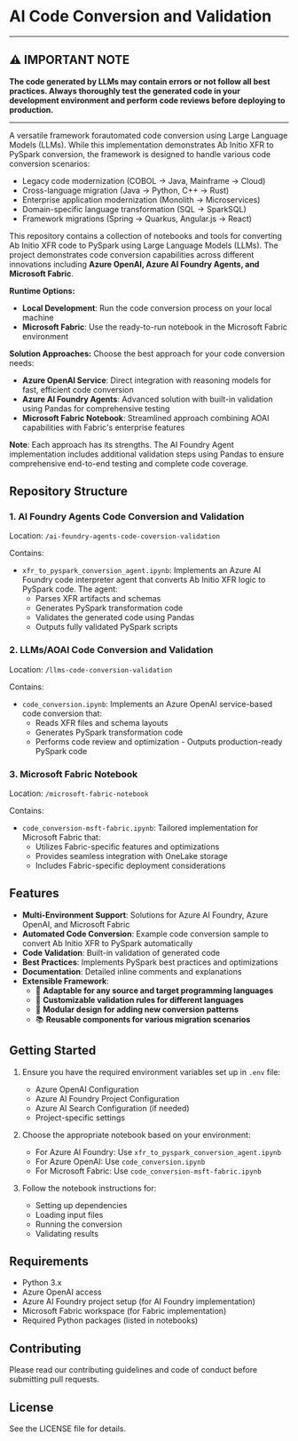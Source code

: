 # AI Code Conversion and Validation

---

## ⚠️ **IMPORTANT NOTE**
**The code generated by LLMs may contain errors or not follow all best practices. Always thoroughly test the generated code in your development environment and perform code reviews before deploying to production.**

---

A versatile framework forautomated code conversion using Large Language Models (LLMs). While this implementation demonstrates Ab Initio XFR to PySpark conversion, the framework is designed to handle various code conversion scenarios:

- Legacy code modernization (COBOL → Java, Mainframe → Cloud)
- Cross-language migration (Java → Python, C++ → Rust)
- Enterprise application modernization (Monolith → Microservices)
- Domain-specific language transformation (SQL → SparkSQL)
- Framework migrations (Spring → Quarkus, Angular.js → React)

This repository contains a collection of notebooks and tools for converting Ab Initio XFR code to PySpark using Large Language Models (LLMs). The project demonstrates code conversion capabilities across different innovations including **Azure OpenAI, Azure AI Foundry Agents, and Microsoft Fabric**.

**Runtime Options:**
- **Local Development**: Run the code conversion process on your local machine
- **Microsoft Fabric**: Use the ready-to-run notebook in the Microsoft Fabric environment

**Solution Approaches:**
Choose the best approach for your code conversion needs:
- **Azure OpenAI Service**: Direct integration with reasoning models for fast, efficient code conversion
- **Azure AI Foundry Agents**: Advanced solution with built-in validation using Pandas for comprehensive testing
- **Microsoft Fabric Notebook**: Streamlined approach combining AOAI capabilities with Fabric's enterprise features

**Note**: Each approach has its strengths. The AI Foundry Agent implementation includes additional validation steps using Pandas to ensure comprehensive end-to-end testing and complete code coverage.

## Repository Structure

### 1. AI Foundry Agents Code Conversion and Validation
Location: `/ai-foundry-agents-code-coversion-validation`

Contains:
- `xfr_to_pyspark_conversion_agent.ipynb`: Implements an Azure AI Foundry code interpreter agent that converts Ab Initio XFR logic to PySpark code. The agent:
  - Parses XFR artifacts and schemas
  - Generates PySpark transformation code
  - Validates the generated code using Pandas
  - Outputs fully validated PySpark scripts

### 2. LLMs/AOAI Code Conversion and Validation
Location: `/llms-code-conversion-validation`

Contains:
- `code_conversion.ipynb`: Implements an Azure OpenAI service-based code conversion that:
  - Reads XFR files and schema layouts
  - Generates PySpark transformation code
  - Performs code review and optimization  - Outputs production-ready PySpark code

### 3. Microsoft Fabric Notebook
Location: `/microsoft-fabric-notebook`

Contains:
- `code_conversion-msft-fabric.ipynb`: Tailored implementation for Microsoft Fabric that:
  - Utilizes Fabric-specific features and optimizations
  - Provides seamless integration with OneLake storage
  - Includes Fabric-specific deployment considerations

## Features

- **Multi-Environment Support**: Solutions for Azure AI Foundry, Azure OpenAI, and Microsoft Fabric
- **Automated Code Conversion**: Example code conversion sample to convert Ab Initio XFR to PySpark automatically
- **Code Validation**: Built-in validation of generated code
- **Best Practices**: Implements PySpark best practices and optimizations
- **Documentation**: Detailed inline comments and explanations
- **Extensible Framework**: 
  - 🔄 **Adaptable for any source and target programming languages**
  - 🎯 **Customizable validation rules for different languages**
  - 🧩 **Modular design for adding new conversion patterns**
  - 📚 **Reusable components for various migration scenarios**

## Getting Started

1. Ensure you have the required environment variables set up in `.env` file:
   - Azure OpenAI Configuration
   - Azure AI Foundry Project Configuration
   - Azure AI Search Configuration (if needed)
   - Project-specific settings

2. Choose the appropriate notebook based on your environment:
   - For Azure AI Foundry: Use `xfr_to_pyspark_conversion_agent.ipynb`
   - For Azure OpenAI: Use `code_conversion.ipynb`
   - For Microsoft Fabric: Use `code_conversion-msft-fabric.ipynb`

3. Follow the notebook instructions for:
   - Setting up dependencies
   - Loading input files
   - Running the conversion
   - Validating results

## Requirements

- Python 3.x
- Azure OpenAI access
- Azure AI Foundry project setup (for AI Foundry implementation)
- Microsoft Fabric workspace (for Fabric implementation)
- Required Python packages (listed in notebooks)

## Contributing

Please read our contributing guidelines and code of conduct before submitting pull requests.

## License

See the LICENSE file for details.
